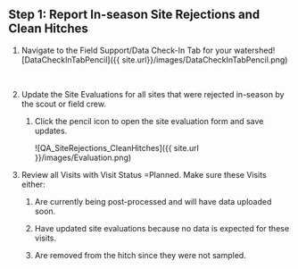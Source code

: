 ## Step 1: Report In-season Site Rejections and Clean Hitches



1. Navigate to the Field Support/Data Check-In Tab for your watershed![DataCheckInTabPencil]({{ site.url}}/images/DataCheckInTabPencil.png)

   ​

2. Update the Site Evaluations for all sites that were rejected in-season by the scout or field crew.

   1. Click the pencil icon to open the site evaluation form and save updates.

      ![QA_SiteRejections_CleanHitches]({{ site.url }}/images/Evaluation.png)

3. Review all Visits with Visit Status =Planned.  Make sure these Visits either:

   1. Are currently being post-processed and will have data uploaded soon.

   2. Have updated site evaluations because no data is expected for these visits.

   3. Are removed from the hitch since they were not sampled.

      ​

